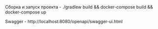 Сборка и запуск проекта - ./gradlew build && docker-compose build && docker-compose up

Swagger - http://localhost:8080/openapi/swagger-ui.html